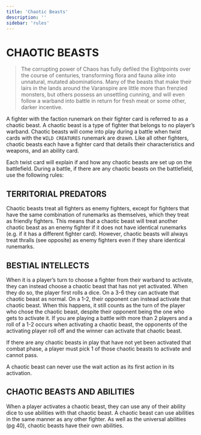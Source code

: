```yaml
---
title: 'Chaotic Beasts'
description: ''
sidebar: 'rules'
---
```

# CHAOTIC BEASTS

> The corrupting power of Chaos has fully defiled the Eightpoints over the course of centuries, transforming flora and fauna alike into unnatural, mutated abominations. Many of the beasts that make their lairs in the lands around the Varanspire are little more than frenzied monsters, but others possess an unsettling cunning, and will even follow a warband into battle in return for fresh meat or some other, darker incentive.

A fighter with the faction runemark on their fighter card is referred to as a chaotic beast. A chaotic beast is a type of fighter that belongs to no player’s warband. Chaotic beasts will come into play during a battle when twist cards with the `WILD CREATURES` runemark are drawn. Like all other fighters, chaotic beasts each have a fighter card that details their characteristics and weapons, and an ability card.

Each twist card will explain if and how any chaotic beasts are set up on the battlefield. During a battle, if there are any chaotic beasts on the battlefield, use the following rules:

## TERRITORIAL PREDATORS 

Chaotic beasts treat all fighters as enemy fighters, except for fighters that have the same combination of runemarks as themselves, which they treat as friendly fighters. This means that a chaotic beast will treat another chaotic beast as an enemy fighter if it does not have identical runemarks (e.g. if it has a different fighter card). However, chaotic beasts will always treat thralls (see opposite) as enemy fighters even if they share identical runemarks.

## BESTIAL INTELLECTS 

When it is a player’s turn to choose a fighter from their warband to activate, they can instead choose a chaotic beast that has not yet activated. When they do so, the player first rolls a dice. On a 3-6 they can activate that chaotic beast as normal. On a 1-2, their opponent can instead activate that chaotic beast. When this happens, it still counts as the turn of the player who chose the chaotic beast, despite their opponent being the one who gets to activate it. If you are playing a battle with more than 2 players and a roll of a 1-2 occurs when activating a chaotic beast, the opponents of the activating player roll off and the winner can activate that chaotic beast.

If there are any chaotic beasts in play that have not yet been activated that combat phase, a player must pick 1 of those chaotic beasts to activate and cannot pass.

A chaotic beast can never use the wait action as its first action in its activation.

## CHAOTIC BEASTS AND ABILITIES 

When a player activates a chaotic beast, they can use any of their ability dice to use abilities with that chaotic beast. A chaotic beast can use abilities in the same manner as any other fighter. As well as the universal abilities (pg 40), chaotic beasts have their own abilities. 

